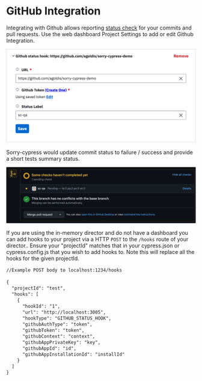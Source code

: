 # GitHub Integration

Integrating with Github allows reporting [status check](https://docs.github.com/en/github/collaborating-with-issues-and-pull-requests/about-status-checks) for your commits and pull requests. Use the web dashboard Project Settings to add or edit Github Integration.

![Example of Github Integration](<../.gitbook/assets/Screen Shot 2021-03-11 at 11.08.07 PM.png>)

Sorry-cypress would update commit status to failure / success and provide a short tests summary status.

![](<../.gitbook/assets/Screen Shot 2021-03-11 at 11.12.54 PM.png>)

If you are using the in-memory director and do not have a dashboard you can add hooks to your project via a HTTP `POST` to the `/hooks` route of your director.. Ensure your "projectId" matches that in your cypress.json or cypress.config.js that you wish to add hooks to. Note this will replace all the hooks for the given projectId.

```
//Example POST body to localhost:1234/hooks

{
  "projectId": "test",
  "hooks": [
    {
      "hookId": "1",
      "url": "http://localhost:3005",
      "hookType": "GITHUB_STATUS_HOOK",
      "githubAuthType": "token",
      "githubToken": "token",
      "githubContext": "context",
      "githubAppPrivateKey": "key",
      "githubAppId": "id",
      "githubAppInstallationId": "installId"
    }
  ]
}

```
